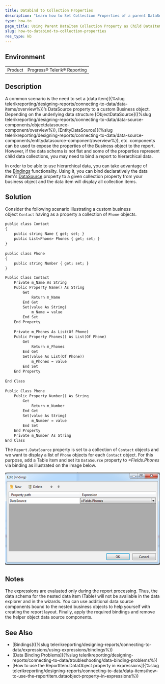 ```yaml
---
title: Databind to Collection Properties
description: "Learn how to Set Collection Properties of a parent DataSource as DataSources to child Report Items."
type: how-to
page_title: Using Parent DataItem Collection Property as Child DataItem DataSource
slug: how-to-databind-to-collection-properties
res_type: kb
---
```


## Environment

<table>
	<tbody>
		<tr>
			<td>Product</td>
			<td>Progress® Telerik® Reporting</td>
		</tr>
	</tbody>
</table>

## Description

A common scenario is the need to set a [data item]({%slug telerikreporting/designing-reports/connecting-to-data/data-items/overview%})’s DataSource property to a custom Business object. Depending on the underlying data structure [ObjectDataSource]({%slug telerikreporting/designing-reports/connecting-to-data/data-source-components/objectdatasource-component/overview%}), [EntityDataSource]({%slug telerikreporting/designing-reports/connecting-to-data/data-source-components/entitydatasource-component/overview%}), etc. components can be used to expose the properties of the Business object to the report. However, if the data schema is not flat and some of the properties represent child data collections, you may need to bind a report to hierarchical data.

In order to be able to use hierarchical data, you can take advantage of the [Bindings](/api/Telerik.Reporting.ReportItemBase#Telerik_Reporting_ReportItemBase_Bindings) functionality. Using it, you can bind declaratively the data item's [DataSource](/api/Telerik.Reporting.DataItem#Telerik_Reporting_DataItem_DataSource) property to a given collection property from your business object and the data item will display all collection items.

## Solution

Consider the following scenario illustrating a custom business object `Contact` having as a property a collection of `Phone` objects.

````CSharp
public class Contact
{
	public string Name { get; set; }
	public List<Phone> Phones { get; set; }
}

public class Phone
{
	public string Number { get; set; }
}
````
````VB.NET
Public Class Contact
	Private m_Name As String
	Public Property Name() As String
		Get
			Return m_Name
		End Get
		Set(value As String)
			m_Name = value
		End Set
	End Property

	Private m_Phones As List(Of Phone)
	Public Property Phones() As List(Of Phone)
		Get
			Return m_Phones
		End Get
		Set(value As List(Of Phone))
			m_Phones = value
		End Set
	End Property

End Class

Public Class Phone
	Public Property Number() As String
		Get
			Return m_Number
		End Get
		Set(value As String)
			m_Number = value
		End Set
	End Property
	Private m_Number As String
End Class
````

The `Report.DataSource` property is set to a collection of `Contact` objects and we want to display a list of `Phone` objects for each `Contact` object. For this purpose, add a Table item and set its `DataSource` property to *=Fields.Phones* via binding as illustrated on the image below.

![Binding Table DataSource to the collection property Phones of the Report DataSource](resources/bindings.png)

## Notes

The expressions are evaluated only during the report processing. Thus, the data schema for the nested data item (Table) will not be available in the data explorer and in the wizards. You can use additional data source components bound to the nested business objects to help yourself with creating the report layout. Finally, apply the required bindings and remove the helper object data source components.

## See Also

* [Bindings]({%slug telerikreporting/designing-reports/connecting-to-data/expressions/using-expressions/bindings%})
* [Data Binding Problems]({%slug telerikreporting/designing-reports/connecting-to-data/troubleshooting/data-binding-problems%})
* [How to use the ReportItem.DataObject property in expressions]({%slug telerikreporting/designing-reports/connecting-to-data/data-items/how-to-use-the-reportitem.dataobject-property-in-expressions%})
